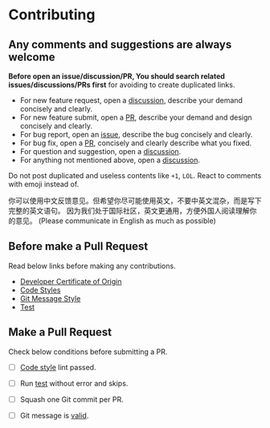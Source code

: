 # Contributing

## Any comments and suggestions are always welcome

**Before open an issue/discussion/PR, You should search related issues/discussions/PRs first** for avoiding to create duplicated links.

- For new feature request, open a [discussion][], describe your demand concisely and clearly.
- For new feature submit, open a [PR][], describe your demand and design concisely and clearly.
- For bug report, open an [issue][], describe the bug concisely and clearly.
- For bug fix, open a [PR][], concisely and clearly describe what you fixed.
- For question and suggestion, open a [discussion][].
- For anything not mentioned above, open a [discussion][].

Do not post duplicated and useless contents like `+1`, `LOL`. React to comments with emoji instead of.

你可以使用中文反馈意见。但希望你尽可能使用英文，不要中英文混杂，而是写下完整的英文语句。
因为我们处于国际社区，英文更通用，方便外国人阅读理解你的意见。
(Please communicate in English as much as possible)

## Before make a Pull Request

Read below links before making any contributions.

- [Developer Certificate of Origin](./dco.md)
- [Code Styles](./code-styles.md)
- [Git Message Style](./git-message.md)
- [Test](./test.md)

## Make a Pull Request

Check below conditions before submitting a PR.

- [ ] [Code style](./code-styles.md) lint passed.
- [ ] Run [test](./test) without error and skips.
- [ ] Squash one Git commit per PR.
- [ ] Git message is [valid](./git-message.md).


<!-- Links -->

[tags]: https://github.com/one-bash/one.bash/tags
[issue]: https://github.com/one-bash/one.bash/issues
[discussion]: https://github.com/one-bash/one.bash/discussions
[PR]: https://github.com/one-bash/one.bash/pulls
